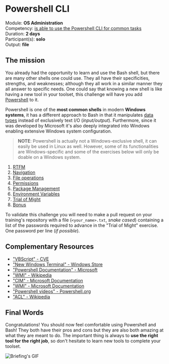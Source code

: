 # Powershell CLI

Module: **OS Administration** </br>
Competency: [is able to use the Powershell CLI for common tasks](./evaluation.md) </br>
Duration: **2 days** </br>
Participant(s): **solo** </br>
Output: **file**

## The mission

You already had the opportunity to learn and use the Bash shell, but there are many other shells one could use. They all have their specificities, strengths, and weaknesses; although they all work in a similar manner they all answer to specific needs. One could say that knowing a new shell is like having a new tool in your toolset, this challenge will have you add [Powershell](https://en.wikipedia.org/wiki/PowerShell) to it.

Powershell is one of the **most common shells** in modern **Windows systems**, it has a different approach to Bash in that it manipulates [data types](https://docs.microsoft.com/en-us/powershell/scripting/lang-spec/chapter-04?view=powershell-7.1) instead of exclusively text I/O (_input/output_). Furthermore, since it was developed by Microsoft it's also deeply integrated into Windows enabling extensive Windows system configuration.

> **NOTE**: Powershell is actually not a Windows-exclusive shell, it can easily be used in Linux as well. However, some of its functionalities are Windows-specific and some of the exercises below will only be doable on a Windows system.

1. [RTFM](./assets/exercises/rtfm.md)
2. [Navigation](./assets/exercises/navigation.md)
3. [File operations](./assets/exercises/file_operations.md)
4. [Permissions](./assets/exercises/permissions.md)
5. [Package Management](./assets/exercises/package_management.md)
6. [Environment Variables](./assets/exercises/envpath.md)
7. [Trial of Might](./assets/exercises/trial_of_might.md)
8. [Bonus](./assets/exercises/bonus.md)


To validate this challenge you will need to make a pull request on your training's repository with a file (`<your_name>.txt`, _snake cased_) containing a list of the passwords required to advance in the "Trial of Might" exercise. One password per line (_if possible_).

## Complementary Resources

* ["VBScript" - CVE](https://www.cvedetails.com/vulnerability-list/vendor_id-26/product_id-20672/Microsoft-Vbscript.html)
* ["New Windows Terminal" - Windows Store](https://github.com/microsoft/terminal)
* ["Powershell Documentation" - Microsoft](https://docs.microsoft.com/en-us/powershell/)
* ["WMI" - Wikipedia](https://en.wikipedia.org/wiki/Windows_Management_Instrumentation)
* ["CIM" - Microsoft Documentation](https://docs.microsoft.com/en-us/windows/win32/wmisdk/common-information-model)
* ["WMI" - Microsoft Documentation](https://docs.microsoft.com/en-us/windows/win32/wmisdk/wmi-start-page)
* ["Powershell videos" - Powershell.org](https://www.youtube.com/powershellorg)
* ["ACL" - Wikipedia](https://en.wikipedia.org/wiki/Access-control_list)

## Final Words

Congratulations! You should now feel comfortable using Powershell and Bash! They both have their pros and cons but they are also both amazing at what they are meant to do. The important thing is always to **use the right tool for the right job**, so don't hesitate to learn new tools to complete your toolset.

![Briefing's GIF](https://c.tenor.com/jqsJ7vJKI4EAAAAC/ive-got-the-power-jim-carrey.gif)
